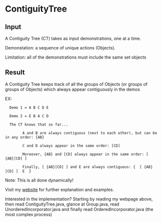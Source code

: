 # ContiguityTree


## Input

A Contiguity Tree (CT) takes as input demonstrations, one at a time.

Demonstation: a sequence of unique actions (Objects).

Limitation: all of the demonstrations must include the same set objects



## Result

A Contiguity Tree keeps track of all the groups of Objects (or groups of groups of Objects) which always appear contiguously in the demos

EX:
      
      Demo 1 = A B C D E
      
      Demo 2 = E B A C D
      
      The CT knows that so far...
      
            A and B are always contiguous (next to each other), but can be in any order: {AB}
      
            C and D always appear in the same order: [CD]
      
            Moreover, {AB} and [CD] always appear in the same order: [ {AB}[CD] ]
      
            Finally, [ {AB}[CD] ] and E are always contiguous: {  [ {AB}[CD] ]  E  }

Note: This is all done dynamically!

Visit my [website](http://www.lrossignacmilon.com/projects/ContiguityTree/main.php) for further explanation and examples.


Interested in the implementation?
Starting by reading my webpage above, then read ContiguityTree.java, glance at Group.java, read UnorderedIncorporator.java and finally read OrderedIncorporator.java (the most complex process)
